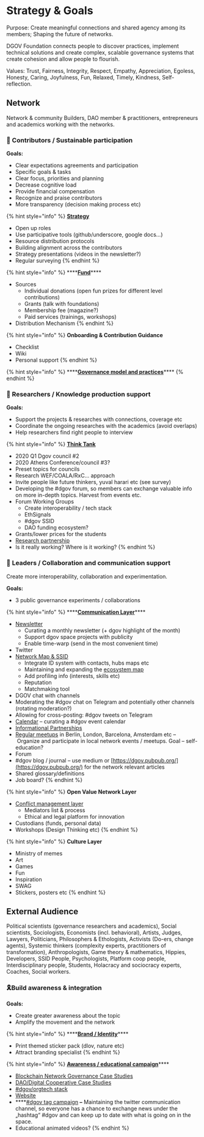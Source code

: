 # Strategy & Goals

Purpose: Create meaningful connections and shared agency among its members; Shaping the future of networks. 

DGOV Foundation connects people to discover practices, implement technical solutions and create complex, scalable governance systems that create cohesion and allow people to flourish.

Values: Trust, Fairness, Integrity, Respect, Empathy, Appreciation, Egoless, Honesty, Caring, Joyfulness, Fun, Relaxed, Timely, Kindness, Self-reflection.

## **Network** 

Network & community Builders, DAO member & practitioners, entrepreneurs and academics working with the networks.

### 🌱 Contributors / Sustainable participation

**Goals:**

* Clear expectations agreements and participation
* Specific goals & tasks
* Clear focus, priorities and planning
* Decrease cognitive load 
* Provide financial compensation
* Recognize and praise contributors
* More transparency \(decision making process etc\)

{% hint style="info" %}
[**Strategy**](strategy.md)

* Open up roles
* Use participative tools \(github/underscore, google docs...\)
* Resource distribution protocols
* Building alignment across the contributors
* Strategy presentations \(videos in the newsletter?\)
* Regular surveying
{% endhint %}

{% hint style="info" %}
\*\*\*\*[**Fund**](../fund.md)\*\*\*\*

* Sources
  * Individual donations \(open fun prizes for different level contributions\)
  * Grants \(talk with foundations\)
  * Membership fee \(magazine?\)
  * Paid services \(trainings, workshops\)
* Distribution Mechanism
{% endhint %}

{% hint style="info" %}
**Onboarding & Contribution Guidance**

* Checklist
* Wiki
* Personal support
{% endhint %}

{% hint style="info" %}
\*\*\*\*[**Governance model and practices**](governance.md)\*\*\*\*
{% endhint %}

### 🧠 Researchers / Knowledge production support

**Goals:**

* Support the projects & researches with connections, coverage etc
* Coordinate the ongoing researches with the academics \(avoid overlaps\)
* Help researchers find right people to interview

{% hint style="info" %}
[**Think Tank**](../councils.md)

* 2020 Q1 Dgov council \#2
* 2020 Athens Conference/council \#3?
* Preset topics for councils
* Research WEF/COALA/RxC... approach
* Invite people like future thinkers, yuval harari  etc \(see survey\)
* Developing the \#dgov forum, so members can exchange valuable info on more in-depth topics. Harvest from events etc.
* Forum Working Groups
  * Create interoperability / tech stack
  * EthSignals
  * \#dgov SSID
  * DAO funding ecosystem?
* Grants/lower prices for the students
* [Research partnership](../research-partnership.md)
* Is it really working? Where is it working?
{% endhint %}

### 🤝 **Leaders / Collaboration and communication support**

Create more interoperability, collaboration and experimentation.

**Goals:**

* 3 public governance experiments / collaborations

{% hint style="info" %}
\*\*\*\*[**Communication Layer**](../chat.md)\*\*\*\*

* [Newsletter](../newsletter/)
  * Curating a monthly newsletter \(+ dgov highlight of the month\)
  * Support dgov space projects with publicity
  * Enable time-warp \(send in the most convenient time\)
* Twitter
* [Network Map & SSID](https://graphcommons.com/graphs/6a993e34-d8b0-4425-83ce-67c3560429e7?auto=true&svg=true) 
  * Integrate ID system with contacts, hubs maps etc
  * Maintaining and expanding the [ecosystem map](https://wiki.dgov.foundation/map-of-the-industry-landscape)
  * Add profiling info \(interests, skills etc\)
  * Reputation
  * Matchmaking tool
* DGOV chat with channels
* Moderating the \#dgov chat on Telegram and potentially other channels \(rotating moderation?\)
* Allowing for cross-posting: \#dgov tweets on Telegram
* [Calendar](../dgov-industry-landscape.md) – curating a \#dgov event calendar 
* [Informational Partnerships](../informational-partnerships.md)
* [Regular meetups](../meetups.md) in Berlin, London, Barcelona, Amsterdam etc – Organize and participate in local network events / meetups. Goal – self-education?
* Forum
* \#dgov blog / journal – use medium or [https://dgov.pubpub.org/](https://dgov.pubpub.org/) for the network relevant articles
* Shared glossary/definitions
* Job board?
{% endhint %}

{% hint style="info" %}
**Open Value Network Layer**

* [Conflict management layer](../conflict-management-layer.md)
  * Mediators list & process
  * Ethical and legal platform for innovation
* Custodians \(funds, personal data\)
* Workshops \(Design Thinking etc\)
{% endhint %}

{% hint style="info" %}
**Culture Layer**

* Ministry of memes
* Art
* Games
* Fun
* Inspiration
* SWAG
* Stickers, posters etc
{% endhint %}

## External Audience

Political scientists \(governance researchers and academics\), Social scientists, Sociologists, Economists \(incl. behavioral\), Artists, Judges, Lawyers, Politicians, Philosophers & Ethologists, Activists \(Do-ers, change agents\), Systemic thinkers \(complexity experts, practitioners of transformation\), Anthropologists, Game theory & mathematics, Hippies, Developers, SSID People, Psychologists, Platform coop people,  Interdisciplinary people, Students, Holacracy and sociocracy experts, Coaches, Social workers.

### 🎗️Build awareness & integration

**Goals:**

* Create greater awareness about the topic
* Amplify the movement and the network

{% hint style="info" %}
\*\*\*\*[**Brand / Identity**](../identity.md)\*\*\*\*

* Print themed sticker pack \(dlov, nature etc\)
* Attract branding specialist
{% endhint %}

{% hint style="info" %}
[**Awareness / educational campaign**](../awareness-educational-campaign.md)\*\*\*\*

* [Blockchain Network Governance Case Studies](https://mapping.daolandscape.today/network-governance/blockchain-summary)
* [DAO/Digital Cooperative Case Studies](https://mapping.daolandscape.today/network-governance/dao-case-study-research)
* [\#dgov/orgtech stack](../dgov-stack.md)
* [Website](https://twitter.com/hashtag/dgov)
* \*\*\*\*[\#dgov tag campaign](https://twitter.com/hashtag/dgov) **–** Maintaining the twitter communication channel, so everyone has a chance to exchange news under the „hashtag“ \#dgov and can keep up to date with what is going on in the space.
* Educational animated videos?
{% endhint %}

